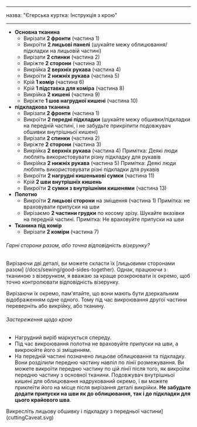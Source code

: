 - - -
назва: "Єгерська куртка: Інструкція з крою"
- - -

- **Основна тканина**
  - Вирізати **2 фронти** (частина 1)
  - Викроїти **2 лицьові панелі** (шукайте межу облицювання/підкладки на лицьовій частині)
  - Вирізати **2 спинки** (частина 2)
  - Виріжте **2 сторони** (частина 3)
  - Викрійка **2 верхніх рукава** (частина 4)
  - Викроїти **2 нижніх рукава** (частина 5)
  - Крій **1 комір** (частина 6)
  - Крій **1 підставка для коміра** (частина 8)
  - Викрійка **2 кишені** (частина 9)
  - Виріжте **1 шов нагрудної кишені** (частина 10)
- **підкладкова тканина**
  - Вирізати **2 фронти** (частина 1)
  - Викроїти **2 передні підкладки** (шукайте межу обшивки/підкладки на передній частині, і не забудьте прикріпити подовжувач обшивки внутрішньої кишені)
  - Вирізати **2 спинки** (частина 2)
  - Виріжте **2 сторони** (частина 3)
  - Викрійка **2 верхніх рукава** (частина 4) Примітка: Деякі люди люблять використовувати різну підкладку для рукавів
  - Викрійка **2 нижніх рукава** (частина 5) Примітка: Деякі люди люблять використовувати різні підкладки для рукавів
  - Викроїти **2 нагрудні кишенькові сумки** (частина 11)
  - Крій **2 шви внутрішніх кишень**
  - Викроїти **2 сумки з внутрішніми кишенями** (частина 13)
- **Полотно**
  - Викроїти **2 лицьові сторони** на зміщення (частина 1) Примітка: не враховувати припуски на шви
  - Вирізаємо **2 частини грудки** по косому зрізу. Шукайте вказівки на передній частині. Примітка: Не враховуйте припуски на шви
- **Тканина під комір**
  - Вирізати **2 коміри** (частина 7)

<Note>

###### Гарні сторони разом, або точна відповідність візерунку?

Вирізаючи дві деталі, ви можете скласти їх [лицьовими сторонами разом] (/docs/sewing/good-sides-together).
Однак, працюючи з тканиною з візерунком, я вважаю за краще розкроювати їх окремо, щоб точно контролювати відповідність візерунку.

Вирізаючи їх окремо, пам'ятайте, що вони мають бути дзеркальним відображенням одне одного. Тому під час викроювання другої частини переверніть або викрійку, або тканину.

</Note>

<Warning>

###### Застереження щодо крою

- Нагрудний виріб маркується спереду.
- Під час викроювання полотна не враховуйте припуски на шви, а викроюйте його зі зміщенням.
- На передній частині позначено лицьове облицювання та підкладку. Вони розділили передню частину навпіл по лінії розмежування. Ви можете викроїти передню частину по цій лінії після того, як викроїли передню частину з основної тканини. Подовжувач внутрішньої кишені для облицювання надрукований окремо, і ви можете приклеїти його на місце після вирізання деталі викрійки. **Не забудьте додати припуски на шви як до облицювання, так і до підкладки для цього крайового шва**.

Викресліть лицьову обшивку і підкладку з передньої частини] (cuttingCaveat.svg)

</Warning>
